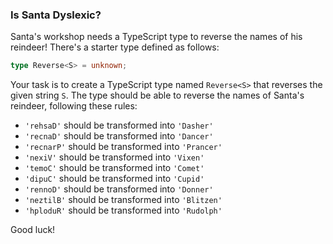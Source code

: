 ### Is Santa Dyslexic?

Santa's workshop needs a TypeScript type to reverse the names of his reindeer! There's a starter type defined as follows:

```typescript
type Reverse<S> = unknown;
```

Your task is to create a TypeScript type named `Reverse<S>` that reverses the given string `S`. The type should be able to reverse the names of Santa's reindeer, following these rules:

- `'rehsaD'` should be transformed into `'Dasher'`
- `'recnaD'` should be transformed into `'Dancer'`
- `'recnarP'` should be transformed into `'Prancer'`
- `'nexiV'` should be transformed into `'Vixen'`
- `'temoC'` should be transformed into `'Comet'`
- `'dipuC'` should be transformed into `'Cupid'`
- `'rennoD'` should be transformed into `'Donner'`
- `'neztilB'` should be transformed into `'Blitzen'`
- `'hploduR'` should be transformed into `'Rudolph'`

Good luck!
